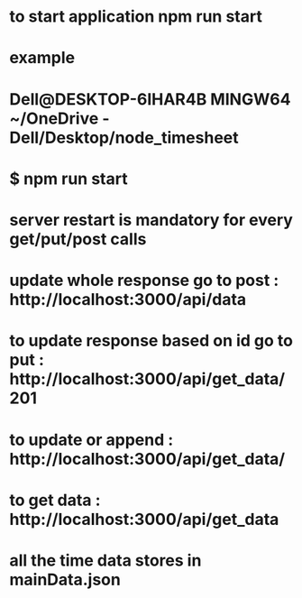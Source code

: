 # to start application npm run start 
#
# example 
# Dell@DESKTOP-6IHAR4B MINGW64 ~/OneDrive - Dell/Desktop/node_timesheet
# $ npm run start

# server restart is mandatory for every get/put/post calls

# update whole response go to post : http://localhost:3000/api/data
# to update response based on id go to put : http://localhost:3000/api/get_data/201
# to update or append : http://localhost:3000/api/get_data/
# to get data : http://localhost:3000/api/get_data

# all the time data stores in mainData.json
